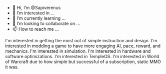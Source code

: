 - 👋 Hi, I’m @Sapiverenus
- 👀 I’m interested in ...
- 🌱 I’m currently learning ...
- 💞️ I’m looking to collaborate on ...
- 📫 How to reach me ...

I'm interested in getting the most out of simple instruction and design.
I'm interested in modding a game to have more engaging AI, pace, reward, and mechanics.
I'm interested in simulation.
I'm interested in hardware and software optimizations.
I'm interested in TempleOS.
I'm interested in World of Warcraft due to how simple but successful of a subscription, static MMO it was.
